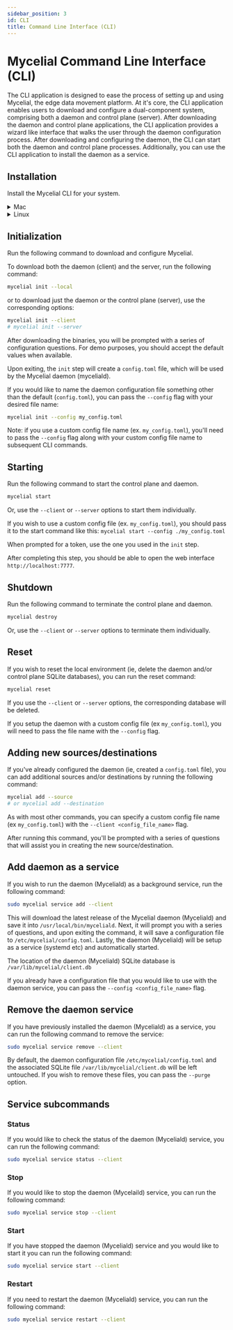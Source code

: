 ```yaml
---
sidebar_position: 3
id: CLI
title: Command Line Interface (CLI)
---
```


# Mycelial Command Line Interface (CLI)

The CLI application is designed to ease the process of setting up and using
Mycelial, the edge data movement platform. At it's core, the CLI application
enables users to download and configure a dual-component system, comprising both
a daemon and control plane (server). After downloading the daemon and control
plane applications, the CLI application provides a wizard like interface that
walks the user through the daemon configuration process. After downloading and
configuring the daemon, the CLI can start both the daemon and control plane
processes.  Additionally, you can use the CLI application to install the daemon
as a service.

## Installation


Install the Mycelial CLI for your system.

<details>
  <summary>Mac</summary>

  ```sh
  brew install mycelial/tap/mycelial
  ```

</details>

<details>
  <summary>Linux</summary>

  <details>
  <summary>Debian Based Linux x86_64</summary>

  ```sh
  curl -L https://github.com/mycelial/cli/releases/download/v0.5.1/mycelial_0.5.1_amd64.deb --output mycelial_amd64.deb
  dpkg -i ./mycelial_amd64.deb
  ```

  </details>

  <details>
  <summary>Debian Based Linux ARM64</summary>

  ```sh
  curl -L https://github.com/mycelial/cli/releases/download/v0.5.1/mycelial_0.5.1_arm64.deb --output mycelial_arm64.deb
  dpkg -i ./mycelial_arm64.deb
  ```

  </details>

  <details>
  <summary>Debian Based Linux ARM</summary>

  ```sh
  curl -L https://github.com/mycelial/cli/releases/download/v0.5.1/mycelial_0.5.1_armhf.deb --output mycelial_armhf.deb
  dpkg -i ./mycelial_armhf.deb
  ```

  </details>

  <details>
  <summary>Redhat Based Linux x86_64</summary>

  ```sh
  yum install https://github.com/mycelial/cli/releases/download/v0.5.1/mycelial-v0.5.1-1.x86_64.rpm 
  ```

  </details>

  <details>
  <summary>Redhat Based Linux ARM64</summary>

  ```sh
  yum install https://github.com/mycelial/cli/releases/download/v0.5.1/mycelial-v0.5.1-1.arm64.rpm 
  ```

  </details>

  <details>
  <summary>Redhat Based Linux ARM</summary>

  ```sh
  yum install https://github.com/mycelial/cli/releases/download/v0.5.1/mycelial-v0.5.1-1.armhf.rpm
  ```

  </details>

</details>

## Initialization

Run the following command to download and configure Mycelial.

To download both the daemon (client) and the server, run the following command:

```sh
mycelial init --local
```

or to download just the daemon or the control plane (server), use the
corresponding options:

```sh
mycelial init --client
# mycelial init --server
```

After downloading the binaries, you will be prompted with a series of
configuration questions. For demo purposes, you should accept the default values
when available.

Upon exiting, the `init` step will create a `config.toml` file, which will be
used by the Mycelial daemon (myceliald).

If you would like to name the daemon configuration file something other than the
default (`config.toml`), you can pass the `--config` flag with your desired file
name:

```sh
mycelial init --config my_config.toml
```

Note: if you use a custom config file name (ex. `my_config.toml`), you'll need
to pass the `--config` flag along with your custom config file name to
subsequent CLI commands.

## Starting

Run the following command to start the control plane and daemon.

```sh
mycelial start
```

Or, use the `--client` or `--server` options to start them individually.

If you wish to use a custom config file (ex. `my_config.toml`), you should pass
it to the start command like this: `mycelial start --config ./my_config.toml`

When prompted for a token, use the one you used in the `init` step.

After completing this step, you should be able to open the web interface 
`http://localhost:7777`.

## Shutdown

Run the following command to terminate the control plane and daemon.

```sh
mycelial destroy
```

Or, use the `--client` or `--server` options to terminate them individually.

## Reset

If you wish to reset the local environment (ie, delete the daemon and/or control
plane SQLite databases), you can run the reset command:

```sh
mycelial reset
```

If you use the `--client` or `--server` options, the corresponding database will
be deleted.

If you setup the daemon with a custom config file (ex `my_config.toml`), you
will need to pass the file name with the `--config` flag.

## Adding new sources/destinations

If you've already configured the daemon (ie, created a `config.toml` file), you
can add additional sources and/or destinations by running the following command:

```sh
mycelial add --source 
# or mycelial add --destination
```

As with most other commands, you can specify a custom config file name (ex
`my_config.toml`) with the `--client <config_file_name>` flag.

After running this command, you'll be prompted with a series of questions that
will assist you in creating the new source/destination.

## Add daemon as a service

If you wish to run the daemon (Myceliald) as a background service, run the
following command:

```sh
sudo mycelial service add --client
```

This will download the latest release of the Mycelial daemon (Myceliald) and 
save it into `/usr/local/bin/myceliald`. Next, it will prompt you with a series
of questions, and upon exiting the command, it will save a configuration file to 
`/etc/mycelial/config.toml`. Lastly, the daemon (Myceliald) will be setup
as a service (systemd etc) and automatically started. 

The location of the daemon (Myceliald) SQLite database is
`/var/lib/mycelial/client.db`

If you already have a configuration file that you would like to use with the
daemon service, you can pass the `--config <config_file_name>` flag.

## Remove the daemon service

If you have previously installed the daemon (Myceliald) as a service, you can 
run the following command to remove the service:

```sh
sudo mycelial service remove --client
```

By default, the daemon configuration file `/etc/mycelial/config.toml` and the 
associated SQLite file `/var/lib/mycelial/client.db` will be left untouched. If
you wish to remove these files, you can pass the `--purge` option.

## Service subcommands

### Status

If you would like to check the status of the daemon (Myceliald) service, you
can run the following command:

```sh
sudo mycelial service status --client
```

### Stop

If you would like to stop the daemon (Mycelaild) service, you can run the
following command:

```sh
sudo mycelial service stop --client
```

### Start

If you have stopped the daemon (Myceliald) service and you would like to start
it you can run the following command:

```sh
sudo mycelial service start --client
```

### Restart

If you need to restart the daemon (Myceliald) service, you can run the following
command:

```sh
sudo mycelial service restart --client
```